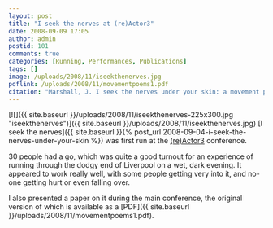 ```yaml
---
layout: post
title: "I seek the nerves at (re)Actor3"
date: 2008-09-09 17:05
author: admin
postid: 101
comments: true
categories: [Running, Performances, Publications]
tags: []
image: /uploads/2008/11/iseekthenerves.jpg
pdflink: /uploads/2008/11/movementpoems1.pdf
citation: "Marshall, J. I seek the nerves under your skin: a movement poem. In proc. (re)Actor3 Liverpool, UK (2008)"
---
```

[![]({{ site.baseurl }}/uploads/2008/11/iseekthenerves-225x300.jpg "iseekthenerves")]({{ site.baseurl }}/uploads/2008/11/iseekthenerves.jpg)
[I seek the nerves]({{ site.baseurl }}{% post_url 2008-09-04-i-seek-the-nerves-under-your-skin %}) was first run at the [(re)Actor3](http://www.digitalliveart.co.uk) conference.

30 people had a go, which was quite a good turnout for an experience of running through the dodgy end of Liverpool on a wet, dark evening. It appeared to work really well, with some people getting very into it, and no-one getting hurt or even falling over.

I also presented a paper on it during the main conference, the original version of which is available as a [PDF]({{ site.baseurl }}/uploads/2008/11/movementpoems1.pdf).

